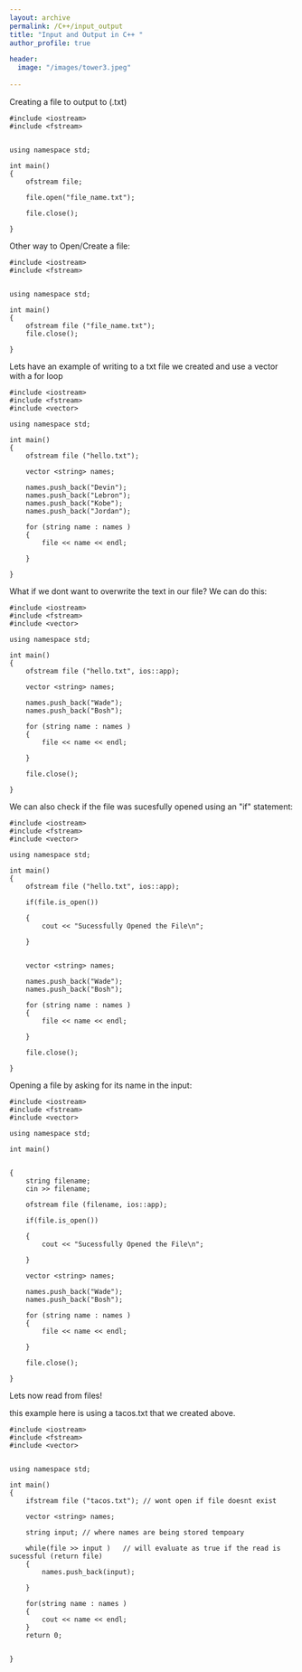 ```yaml
---
layout: archive
permalink: /C++/input_output
title: "Input and Output in C++ "
author_profile: true

header:
  image: "/images/tower3.jpeg"
  
---
```



Creating a file to output to (.txt)



    #include <iostream>
    #include <fstream>


    using namespace std;

    int main()
    {
        ofstream file;

        file.open("file_name.txt");  

        file.close();

    }

Other way to Open/Create a file:


    #include <iostream>
    #include <fstream>


    using namespace std;

    int main()
    {
        ofstream file ("file_name.txt");
        file.close();

    }


Lets have an example of writing to a txt file we created and use a vector with a for loop

    #include <iostream>
    #include <fstream>
    #include <vector>

    using namespace std;

    int main()
    {
        ofstream file ("hello.txt"); 

        vector <string> names;

        names.push_back("Devin");
        names.push_back("Lebron");
        names.push_back("Kobe");
        names.push_back("Jordan");

        for (string name : names )
        {
            file << name << endl;

        }

    }


What if we dont want to overwrite the text in our file? We can do this:


    #include <iostream>
    #include <fstream>
    #include <vector>

    using namespace std;

    int main()
    {
        ofstream file ("hello.txt", ios::app); 

        vector <string> names;

        names.push_back("Wade");
        names.push_back("Bosh");

        for (string name : names )
        {
            file << name << endl;

        }

        file.close();

    }


We can also check if the file was sucesfully opened using an "if" statement:



    #include <iostream>
    #include <fstream>
    #include <vector>

    using namespace std;

    int main()
    {
        ofstream file ("hello.txt", ios::app); 

        if(file.is_open())   

        {
            cout << "Sucessfully Opened the File\n";

        }


        vector <string> names;

        names.push_back("Wade");
        names.push_back("Bosh");

        for (string name : names )
        {
            file << name << endl;

        }

        file.close();

    }



Opening a file by asking for its name in the input:


    #include <iostream>
    #include <fstream>
    #include <vector>

    using namespace std;

    int main()


    {
        string filename;
        cin >> filename;

        ofstream file (filename, ios::app); 

        if(file.is_open())   

        {
            cout << "Sucessfully Opened the File\n";

        }

        vector <string> names;

        names.push_back("Wade");
        names.push_back("Bosh");

        for (string name : names )
        {
            file << name << endl;

        }

        file.close();

    }

Lets now read from files!

this example here is using a tacos.txt that we created above.



    #include <iostream>
    #include <fstream>
    #include <vector>


    using namespace std;

    int main()
    {
        ifstream file ("tacos.txt"); // wont open if file doesnt exist

        vector <string> names;

        string input; // where names are being stored tempoary

        while(file >> input )   // will evaluate as true if the read is sucessful (return file)
        {
            names.push_back(input);

        }

        for(string name : names )
        {
            cout << name << endl;
        }
        return 0;


    }


